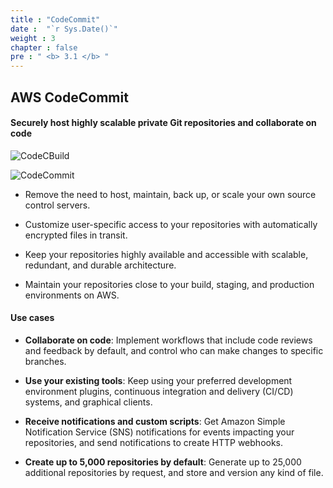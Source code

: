 ```yaml
---
title : "CodeCommit"
date :  "`r Sys.Date()`" 
weight : 3
chapter : false
pre : " <b> 3.1 </b> "
---
```


## AWS CodeCommit

#### Securely host highly scalable private Git repositories and collaborate on code

![CodeCBuild](/aws-fcj-workshop-001/2-CodeCommit/0.jpeg)

![CodeCommit](/aws-fcj-workshop-001/-workshop-001/Intro/1.png)

- Remove the need to host, maintain, back up, or scale your own source control servers.

- Customize user-specific access to your repositories with automatically encrypted files in transit.

- Keep your repositories highly available and accessible with scalable, redundant, and durable architecture.

- Maintain your repositories close to your build, staging, and production environments on AWS.

#### Use cases

- **Collaborate on code**: Implement workflows that include code reviews and feedback by default, and control who can make changes to specific branches.

- **Use your existing tools**: Keep using your preferred development environment plugins, continuous integration and delivery (CI/CD) systems, and graphical clients.

- **Receive notifications and custom scripts**: Get Amazon Simple Notification Service (SNS) notifications for events impacting your repositories, and send notifications to create HTTP webhooks.

- **Create up to 5,000 repositories by default**: Generate up to 25,000 additional repositories by request, and store and version any kind of file.